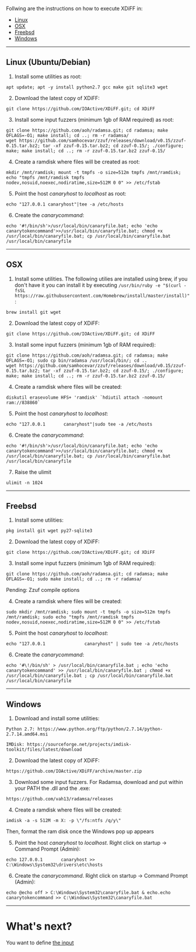 Follwing are the instructions on how to execute XDiFF in:
* [Linux](#Linux)
* [OSX](#OSX)
* [Freebsd](#Freebsd)
* [Windows](#Windows)

---
## <a name="Linux"></a>Linux (Ubuntu/Debian)
1. Install some utilities as root:
```
apt update; apt -y install python2.7 gcc make git sqlite3 wget
```
2. Download the latest copy of XDiFF:
```
git clone https://github.com/IOActive/XDiFF.git; cd XDiFF
```  
3. Install some input fuzzers (minimum 1gb of RAM required) as root:
```
git clone https://github.com/aoh/radamsa.git; cd radamsa; make OFLAGS=-O1; make install; cd ..; rm -r radamsa/
wget https://github.com/samhocevar/zzuf/releases/download/v0.15/zzuf-0.15.tar.bz2; tar -xf zzuf-0.15.tar.bz2; cd zzuf-0.15/; ./configure; make; make install; cd ..; rm -r zzuf-0.15.tar.bz2 zzuf-0.15/
```
4. Create a ramdisk where files will be created as root:
```
mkdir /mnt/ramdisk; mount -t tmpfs -o size=512m tmpfs /mnt/ramdisk; echo "tmpfs /mnt/ramdisk tmpfs nodev,nosuid,noexec,nodiratime,size=512M 0 0" >> /etc/fstab
```
5. Point the host *canaryhost* to *localhost* as root:
```
echo "127.0.0.1 canaryhost"|tee -a /etc/hosts
```
6. Create the *canarycommand*:
```
echo '#!/bin/sh'>/usr/local/bin/canaryfile.bat; echo 'echo canarytokencommand'>>/usr/local/bin/canaryfile.bat; chmod +x /usr/local/bin/canaryfile.bat; cp /usr/local/bin/canaryfile.bat /usr/local/bin/canaryfile
```
---
## <a name="OSX"></a>OSX
1. Install some utilities. The following utilies are installed using brew, if you don't have it you can install it by executing ```/usr/bin/ruby -e "$(curl -fsSL https://raw.githubusercontent.com/Homebrew/install/master/install)"```:
```
brew install git wget
```
2. Download the latest copy of XDiFF:
```
git clone https://github.com/IOActive/XDiFF.git; cd XDiFF
``` 
3. Install some input fuzzers (minimum 1gb of RAM required):
```
git clone https://github.com/aoh/radamsa.git; cd radamsa; make OFLAGS=-O1; sudo cp bin/radamsa /usr/local/bin/; cd ..
wget https://github.com/samhocevar/zzuf/releases/download/v0.15/zzuf-0.15.tar.bz2; tar -xf zzuf-0.15.tar.bz2; cd zzuf-0.15/; ./configure; make; make install; cd ..; rm -r zzuf-0.15.tar.bz2 zzuf-0.15/
```
4. Create a ramdisk where files will be created:
```
diskutil erasevolume HFS+ 'ramdisk' `hdiutil attach -nomount ram://838860`
```
5. Point the host *canaryhost* to *localhost*:
```
echo "127.0.0.1       canaryhost"|sudo tee -a /etc/hosts
```
6. Create the *canarycommand*:
```
echo '#!/bin/sh'>/usr/local/bin/canaryfile.bat; echo 'echo canarytokencommand'>>/usr/local/bin/canaryfile.bat; chmod +x /usr/local/bin/canaryfile.bat; cp /usr/local/bin/canaryfile.bat /usr/local/bin/canaryfile
```
7. Raise the ulimit
```
ulimit -n 1024 
```
---
## <a name="Freebsd"></a>Freebsd
1. Install some utilities:
```
pkg install git wget py27-sqlite3
```
2. Download the latest copy of XDiFF:
```
git clone https://github.com/IOActive/XDiFF.git; cd XDiFF
```  
3. Install some input fuzzers (minimum 1gb of RAM required):
```
git clone https://github.com/aoh/radamsa.git; cd radamsa; make OFLAGS=-O1; sudo make install; cd ..; rm -r radamsa/
```
Pending: Zzuf compile options

4. Create a ramdisk where files will be created:
```
sudo mkdir /mnt/ramdisk; sudo mount -t tmpfs -o size=512m tmpfs /mnt/ramdisk; sudo echo "tmpfs /mnt/ramdisk tmpfs nodev,nosuid,noexec,nodiratime,size=512M 0 0" >> /etc/fstab
```
5. Point the host *canaryhost* to *localhost*:
```
echo "127.0.0.1               canaryhost" | sudo tee -a /etc/hosts
```
6. Create the *canarycommand*:
```
echo '#\!/bin/sh' > /usr/local/bin/canaryfile.bat ; echo 'echo canarytokencommand' >> /usr/local/bin/canaryfile.bat ; chmod +x /usr/local/bin/canaryfile.bat ; cp /usr/local/bin/canaryfile.bat /usr/local/bin/canaryfile
```
---
## <a name="Windows"></a>Windows

1. Download and install some utilities:
```
Python 2.7: https://www.python.org/ftp/python/2.7.14/python-2.7.14.amd64.msi

IMDisk: https://sourceforge.net/projects/imdisk-toolkit/files/latest/download
```
2. Download the latest copy of XDiFF:
```
https://github.com/IOActive/XDiFF/archive/master.zip
```  
3. Download some input fuzzers. For Radamsa, download and put within your PATH the .dll and the .exe:
```
https://github.com/vah13/radamsa/releases
```
4. Create a ramdisk where files will be created:
```
imdisk -a -s 512M -m X: -p \"/fs:ntfs /q/y\"
```
Then, format the ram disk once the Windows pop up appears

5. Point the host *canaryhost* to *localhost*. Right click on startup -> Command Prompt (Admin):
```
echo 127.0.0.1       canaryhost >> C:\Windows\System32\drivers\etc\hosts
```
6. Create the *canarycommand*. Right click on startup -> Command Prompt (Admin):
```
echo @echo off > C:\Windows\System32\canaryfile.bat & echo.echo canarytokencommand >> C:\Windows\System32\canaryfile.bat
```
---
# What's next?

You want to define [the input](https://github.com/IOActive/XDiFF/wiki/2.-The-input)

